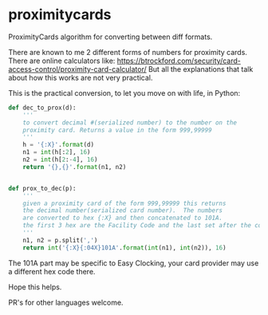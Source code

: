 # proximitycards
ProximityCards algorithm for converting between diff formats.



There are known to me 2 different forms of numbers for proximity cards. There are online calculators like: https://btrockford.com/security/card-access-control/proximity-card-calculator/  But all the explanations that talk about how this works are not very practical.

This is the practical conversion, to let you move on with life, in Python:

```python
def dec_to_prox(d):
	'''
	to convert decimal #(serialized number) to the number on the
	proximity card. Returns a value in the form 999,99999
	'''
	h = '{:X}'.format(d)
	n1 = int(h[:2], 16)
	n2 = int(h[2:-4], 16)
	return '{},{}'.format(n1, n2)


def prox_to_dec(p):
	'''
	given a proximity card of the form 999,99999 this returns
	the decimal number(serialized card number).  The numbers
	are converted to hex {:X} and then concatenated to 101A.
	the first 3 hex are the Facility Code and the last set after the comma is the Card Number
	'''
	n1, n2 = p.split(',')
	return int('{:X}{:04X}101A'.format(int(n1), int(n2)), 16)
  ```

The 101A part may be specific to Easy Clocking, your card provider may use a different hex code there.

Hope this helps.

PR's for other languages welcome.
